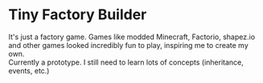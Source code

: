 # Tiny Factory Builder
It's just a factory game. Games like modded Minecraft, Factorio, shapez.io and other games looked incredibly fun to play, inspiring me to create my own.  
Currently a prototype. I still need to learn lots of concepts (inheritance, events, etc.)
